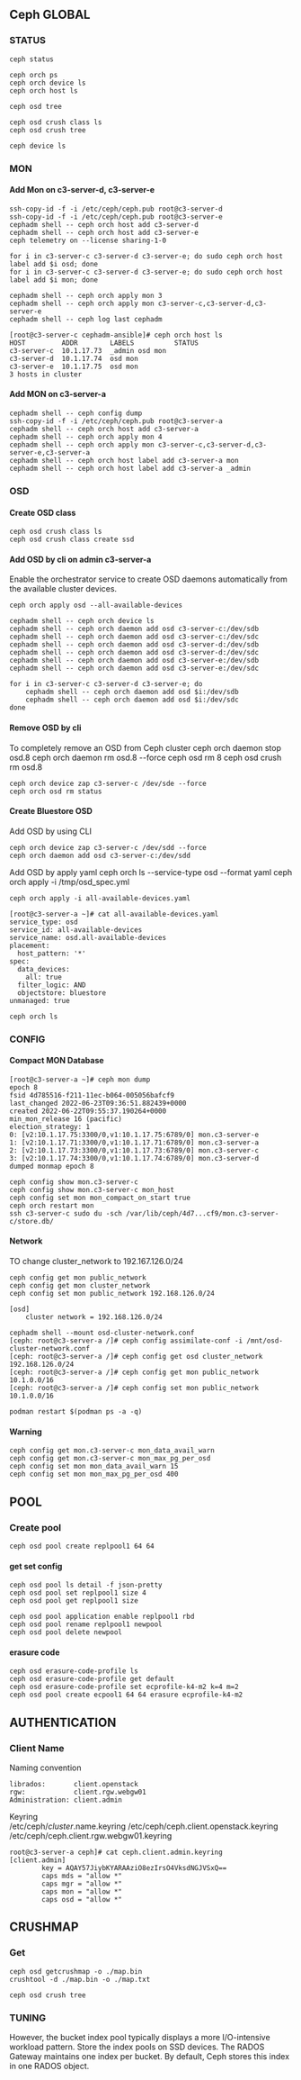 ## Ceph GLOBAL


### STATUS
    ceph status
    
    ceph orch ps
    ceph orch device ls
    ceph orch host ls

    ceph osd tree

    ceph osd crush class ls
    ceph osd crush tree

    ceph device ls

### MON 
#### Add Mon on c3-server-d, c3-server-e   
    ssh-copy-id -f -i /etc/ceph/ceph.pub root@c3-server-d
    ssh-copy-id -f -i /etc/ceph/ceph.pub root@c3-server-e
    cephadm shell -- ceph orch host add c3-server-d
    cephadm shell -- ceph orch host add c3-server-e
    ceph telemetry on --license sharing-1-0
    
    for i in c3-server-c c3-server-d c3-server-e; do sudo ceph orch host label add $i osd; done
    for i in c3-server-c c3-server-d c3-server-e; do sudo ceph orch host label add $i mon; done

    cephadm shell -- ceph orch apply mon 3
    cephadm shell -- ceph orch apply mon c3-server-c,c3-server-d,c3-server-e
    cephadm shell -- ceph log last cephadm

    [root@c3-server-c cephadm-ansible]# ceph orch host ls
    HOST         ADDR        LABELS          STATUS  
    c3-server-c  10.1.17.73  _admin osd mon          
    c3-server-d  10.1.17.74  osd mon                 
    c3-server-e  10.1.17.75  osd mon                 
    3 hosts in cluster


#### Add MON on c3-server-a
    cephadm shell -- ceph config dump
    ssh-copy-id -f -i /etc/ceph/ceph.pub root@c3-server-a
    cephadm shell -- ceph orch host add c3-server-a
    cephadm shell -- ceph orch apply mon 4
    cephadm shell -- ceph orch apply mon c3-server-c,c3-server-d,c3-server-e,c3-server-a
    cephadm shell -- ceph orch host label add c3-server-a mon
    cephadm shell -- ceph orch host label add c3-server-a _admin

### OSD 

#### Create OSD class
    ceph osd crush class ls
    ceph osd crush class create ssd 
#### Add OSD by cli on admin c3-server-a
Enable the orchestrator service to create OSD daemons automatically from the available cluster devices.

    ceph orch apply osd --all-available-devices

    cephadm shell -- ceph orch device ls
    cephadm shell -- ceph orch daemon add osd c3-server-c:/dev/sdb
    cephadm shell -- ceph orch daemon add osd c3-server-c:/dev/sdc
    cephadm shell -- ceph orch daemon add osd c3-server-d:/dev/sdb
    cephadm shell -- ceph orch daemon add osd c3-server-d:/dev/sdc
    cephadm shell -- ceph orch daemon add osd c3-server-e:/dev/sdb
    cephadm shell -- ceph orch daemon add osd c3-server-e:/dev/sdc

    for i in c3-server-c c3-server-d c3-server-e; do 
        cephadm shell -- ceph orch daemon add osd $i:/dev/sdb
        cephadm shell -- ceph orch daemon add osd $i:/dev/sdc 
    done

#### Remove OSD by cli
To completely remove an OSD from Ceph cluster 
    ceph orch daemon stop osd.8
    ceph orch daemon rm osd.8 --force
    ceph osd rm 8
    ceph osd crush rm osd.8
    
    ceph orch device zap c3-server-c /dev/sde --force
    ceph orch osd rm status


#### Create Bluestore OSD
Add OSD by using CLI

    ceph orch device zap c3-server-c /dev/sdd --force
    ceph orch daemon add osd c3-server-c:/dev/sdd

Add OSD by apply yaml
    ceph orch ls --service-type osd --format yaml
    ceph orch apply -i /tmp/osd_spec.yml


    ceph orch apply -i all-available-devices.yaml
    
    [root@c3-server-a ~]# cat all-available-devices.yaml 
    service_type: osd
    service_id: all-available-devices
    service_name: osd.all-available-devices
    placement:
      host_pattern: '*'
    spec:
      data_devices:
        all: true
      filter_logic: AND
      objectstore: bluestore
    unmanaged: true
    
    ceph orch ls

### CONFIG 
#### Compact MON Database
    [root@c3-server-a ~]# ceph mon dump
    epoch 8
    fsid 4d785516-f211-11ec-b064-005056bafcf9
    last_changed 2022-06-23T09:36:51.882439+0000
    created 2022-06-22T09:55:37.190264+0000
    min_mon_release 16 (pacific)
    election_strategy: 1
    0: [v2:10.1.17.75:3300/0,v1:10.1.17.75:6789/0] mon.c3-server-e
    1: [v2:10.1.17.71:3300/0,v1:10.1.17.71:6789/0] mon.c3-server-a
    2: [v2:10.1.17.73:3300/0,v1:10.1.17.73:6789/0] mon.c3-server-c
    3: [v2:10.1.17.74:3300/0,v1:10.1.17.74:6789/0] mon.c3-server-d
    dumped monmap epoch 8

    ceph config show mon.c3-server-c
    ceph config show mon.c3-server-c mon_host
    ceph config set mon mon_compact_on_start true
    ceph orch restart mon
    ssh c3-server-c sudo du -sch /var/lib/ceph/4d7...cf9/mon.c3-server-c/store.db/

#### Network    
TO change cluster_network to 192.167.126.0/24

    ceph config get mon public_network 
    ceph config get mon cluster_network 
    ceph config set mon public_network 192.168.126.0/24

    [osd]
        cluster network = 192.168.126.0/24
    
    cephadm shell --mount osd-cluster-network.conf 
    [ceph: root@c3-server-a /]# ceph config assimilate-conf -i /mnt/osd-cluster-network.conf
    [ceph: root@c3-server-a /]# ceph config get osd cluster_network                         
    192.168.126.0/24
    [ceph: root@c3-server-a /]# ceph config get mon public_network
    10.1.0.0/16
    [ceph: root@c3-server-a /]# ceph config set mon public_network 10.1.0.0/16

    podman restart $(podman ps -a -q)

#### Warning
    ceph config get mon.c3-server-c mon_data_avail_warn
    ceph config get mon.c3-server-c mon_max_pg_per_osd
    ceph config set mon mon_data_avail_warn 15
    ceph config set mon mon_max_pg_per_osd 400

## POOL

### Create pool
    ceph osd pool create replpool1 64 64

#### get set config 
    
    ceph osd pool ls detail -f json-pretty
    ceph osd pool set replpool1 size 4
    ceph osd pool get replpool1 size

    ceph osd pool application enable replpool1 rbd
    ceph osd pool rename replpool1 newpool
    ceph osd pool delete newpool

#### erasure code
    ceph osd erasure-code-profile ls
    ceph osd erasure-code-profile get default
    ceph osd erasure-code-profile set ecprofile-k4-m2 k=4 m=2
    ceph osd pool create ecpool1 64 64 erasure ecprofile-k4-m2

## AUTHENTICATION

### Client Name
Naming convention

    librados:       client.openstack
    rgw:            client.rgw.webgw01
    Administration: client.admin

Keyring    
    /etc/ceph/$cluster.$name.keyring
    /etc/ceph/ceph.client.openstack.keyring
    /etc/ceph/ceph.client.rgw.webgw01.keyring

    root@c3-server-a ceph]# cat ceph.client.admin.keyring 
    [client.admin]
            key = AQAY57JiybKYARAAziO8ezIrsO4VksdNGJVSxQ==
            caps mds = "allow *"
            caps mgr = "allow *"
            caps mon = "allow *"
            caps osd = "allow *"


## CRUSHMAP

### Get 
    ceph osd getcrushmap -o ./map.bin 
    crushtool -d ./map.bin -o ./map.txt

    ceph osd crush tree


### TUNING

However, the bucket index pool typically displays a more I/O-intensive workload pattern. Store the index pools on SSD devices. 
The RADOS Gateway maintains one index per bucket. By default, Ceph stores this index in
one RADOS object. 



